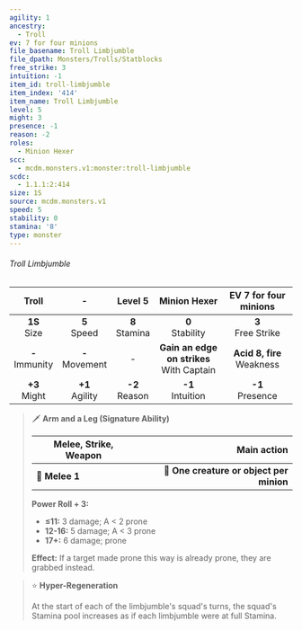 ```yaml
---
agility: 1
ancestry:
  - Troll
ev: 7 for four minions
file_basename: Troll Limbjumble
file_dpath: Monsters/Trolls/Statblocks
free_strike: 3
intuition: -1
item_id: troll-limbjumble
item_index: '414'
item_name: Troll Limbjumble
level: 5
might: 3
presence: -1
reason: -2
roles:
  - Minion Hexer
scc:
  - mcdm.monsters.v1:monster:troll-limbjumble
scdc:
  - 1.1.1:2:414
size: 1S
source: mcdm.monsters.v1
speed: 5
stability: 0
stamina: '8'
type: monster
---
```


###### Troll Limbjumble

|        Troll        |          -          |      Level 5       |                 Minion Hexer                  |     EV 7 for four minions      |
| :-----------------: | :-----------------: | :----------------: | :-------------------------------------------: | :----------------------------: |
|  **1S**<br/> Size   |  **5**<br/> Speed   | **8**<br/> Stamina |             **0**<br/> Stability              |     **3**<br/> Free Strike     |
| **-**<br/> Immunity | **-**<br/> Movement |         -          | **Gain an edge on strikes**<br/> With Captain | **Acid 8, fire**<br/> Weakness |
|  **+3**<br/> Might  | **+1**<br/> Agility | **-2**<br/> Reason |             **-1**<br/> Intuition             |      **-1**<br/> Presence      |

<!-- -->
> 🗡 **Arm and a Leg (Signature Ability)**
>
> | **Melee, Strike, Weapon** |                          **Main action** |
> | ------------------------- | ---------------------------------------: |
> | **📏 Melee 1**            | **🎯 One creature or object per minion** |
>
> **Power Roll + 3:**
>
> - **≤11:** 3 damage; A < 2 prone
> - **12-16:** 5 damage; A < 3 prone
> - **17+:** 6 damage; prone
>
> **Effect:** If a target made prone this way is already prone, they are grabbed instead.

<!-- -->
> ⭐️ **Hyper-Regeneration**
>
> At the start of each of the limbjumble's squad's turns, the squad's Stamina pool increases as if each limbjumble were at full Stamina.
